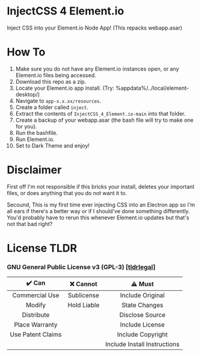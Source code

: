 # InjectCSS 4 Element.io
Inject CSS into your Element.io Node App! (This repacks webapp.asar)

# How To
1. Make sure you do not have any Element.io instances open, or any Element.io files being accessed.
2. Download this repo as a zip.
3. Locate your Element.io app install. (Try: %appdata%/../local/element-desktop/)
4. Navigate to `app-x.x.xx/resources`.
5. Create a folder called `inject`.
6. Extract the contents of `InjectCSS_4_Element.io-main` into that folder.
7. Create a backup of your webapp.asar (the bash file will try to make one for you).
8. Run the bashfile.
9. Run Element.io.
10. Set to Dark Theme and enjoy!

# Disclaimer
First off I'm not responsible if this bricks your install, deletes your important files, or does anything that you do not want it to.


Secound, This is my first time ever injecting CSS into an Electron app so I'm all ears if there's a better way or if I should've done something differently. You'd probably have to rerun this whenever Element.io updates but that's not that bad right?

# License TLDR
### GNU General Public License v3 (GPL-3) [[tldrlegal]](https://tldrlegal.com/license/gnu-general-public-license-v3-(gpl-3))
| ✔️ Can | ❌ Cannot | ⚠️ Must |
|:-:|:-:|:-:|
| Commercial Use | Sublicense | Include Original |
| Modify | Hold Liable | State Changes |
| Distribute |  | Disclose Source |
| Place Warranty |  | Include License |
| Use Patent Claims |  | Include Copyright |
|  |  | Include Install Instructions |
